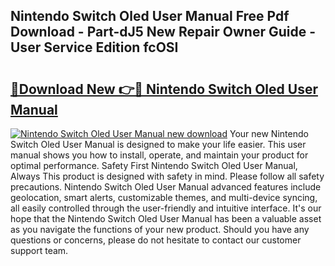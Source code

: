 ## Nintendo Switch Oled User Manual Free Pdf Download - Part-dJ5 New Repair Owner Guide - User Service Edition fcOSI

# <h2><a href="http://bc16383.oget.top/?id=Nintendo+Switch+Oled+User+Manual">🔗Download New 👉🔴 Nintendo Switch Oled User Manual</a></h2>

[![Nintendo Switch Oled User Manual new download](https://i.imgur.com/5g1atiW.png)](http://bc16383.oget.top/?id=Nintendo+Switch+Oled+User+Manual)
Your new Nintendo Switch Oled User Manual is designed to make your life easier. This user manual shows you how to install, operate, and maintain your product for optimal performance. Safety First Nintendo Switch Oled User Manual, Always This product is designed with safety in mind. Please follow all safety precautions. Nintendo Switch Oled User Manual advanced features include geolocation, smart alerts, customizable themes, and multi-device syncing, all easily controlled through the user-friendly and intuitive interface. It's our hope that the Nintendo Switch Oled User Manual has been a valuable asset as you navigate the functions of your new product. Should you have any questions or concerns, please do not hesitate to contact our customer support team.
